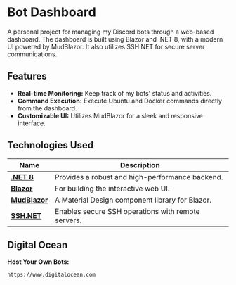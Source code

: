 # Bot Dashboard

A personal project for managing my Discord bots through a web-based dashboard. The dashboard is built using Blazor and .NET 8, with a modern UI powered by MudBlazor. It also utilizes SSH.NET for secure server communications.

## Features

- **Real-time Monitoring:** Keep track of my bots' status and activities.
- **Command Execution:** Execute Ubuntu and Docker commands directly from the dashboard.
- **Customizable UI:** Utilizes MudBlazor for a sleek and responsive interface.

## Technologies Used
| Name | Description |
| ------------- | ------------- |
| **[.NET 8](https://dotnet.microsoft.com/en-us/download/dotnet/8.0)** | Provides a robust and high-performance backend. |
| **[Blazor](https://github.com/dotnet/blazor)** | For building the interactive web UI. |
| **[MudBlazor](https://github.com/MudBlazor/MudBlazor)** | A Material Design component library for Blazor. |
| **[SSH.NET](https://github.com/sshnet/SSH.NET)** | Enables secure SSH operations with remote servers. |

## Digital Ocean

**Host Your Own Bots:**
   ```plaintext
   https://www.digitalocean.com